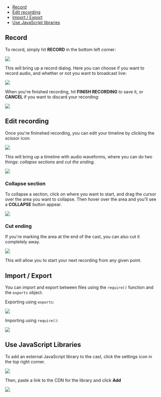 - [Record](#record)
- [Edit recording](#edit-recording)
- [Import / Export](#import--export)
- [Use JavaScript libraries](#use-javascript-libraries)

## Record

To record, simply hit **RECORD** in the bottom left corner:

![](https://github.com/scrimba/community/blob/master/img/record-button.png)

This will bring up a record dialog. Here you can choose if you want to record audio, and whether or not you want to broadcast live:

![](https://github.com/scrimba/community/blob/master/img/record-dialog.png)

When you're finished recording, hit **FINISH RECORDING** to save it, or **CANCEL** if you want to discard your recording:

![](https://github.com/scrimba/community/blob/master/img/finish-recording.png)

## Edit recording

Once you're fininshed recording, you can edit your timeline by clicking the scissor icon:

![](https://github.com/scrimba/community/blob/master/img/brushup-button.png)

This will bring up a timeline with audio waveforms, where you can do two things: *collapse sections* and *cut the ending*.

![](https://github.com/scrimba/community/blob/master/img/audio-waveforms.png)

### Collapse section

To collapse a section, click on where you want to start, and drag the cursor over the area you want to collapse. Then hover over the area and you'll see a **COLLAPSE** button appear.

![](https://github.com/scrimba/community/blob/master/img/collapse.png)

### Cut ending

If you're marking the area at the end of the cast, you can also cut it completely away.

![](https://github.com/scrimba/community/blob/master/img/cut.png)

This will allow you to start your next recording from any given point.

## Import / Export

You can import and export between files using the `require()` function and the `exports` object.

Exporting using `exports`:

![](https://github.com/scrimba/community/blob/master/img/exports.png)

Importing using `require()`:

![](https://github.com/scrimba/community/blob/master/img/require.png)


## Use JavaScript Libraries

To add an external JavaScript library to the cast, click the settings icon in the top right corner.

![](https://github.com/scrimba/community/blob/master/img/show-settings.png)

Then, paste a link to the CDN for the library and click **Add**

![](https://github.com/scrimba/community/blob/master/img/settings-dialog.png)
